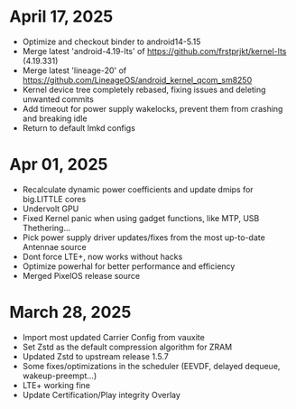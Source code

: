 # April 17, 2025
- Optimize and checkout binder to android14-5.15
- Merge latest 'android-4.19-lts' of https://github.com/frstprjkt/kernel-lts (4.19.331)
- Merge latest 'lineage-20' of https://github.com/LineageOS/android_kernel_qcom_sm8250
- Kernel device tree completely rebased, fixing issues and deleting unwanted commits
- Add timeout for power supply wakelocks, prevent them from crashing and breaking idle
- Return to default lmkd configs

# Apr 01, 2025
- Recalculate dynamic power coefficients and update dmips for big.LITTLE cores
- Undervolt GPU
- Fixed Kernel panic when using gadget functions, like MTP, USB Thethering...
- Pick power supply driver updates/fixes from the most up-to-date Antennae source
- Dont force LTE+, now works without hacks
- Optimize powerhal for better performance and efficiency
- Merged PixelOS release source

# March 28, 2025
- Import most updated Carrier Config from vauxite
- Set Zstd as the default compression algorithm for ZRAM
- Updated Zstd to upstream release 1.5.7 
- Some fixes/optimizations in the scheduler (EEVDF, delayed dequeue, wakeup-preempt...)
- LTE+ working fine
- Update Certification/Play integrity Overlay
